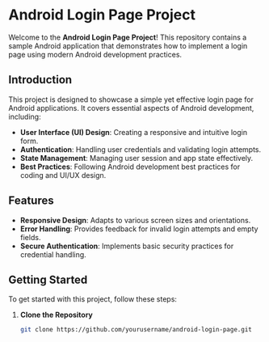 # Android Login Page Project

Welcome to the **Android Login Page Project**! This repository contains a sample Android application that demonstrates how to implement a login page using modern Android development practices.

## Introduction

This project is designed to showcase a simple yet effective login page for Android applications. It covers essential aspects of Android development, including:

- **User Interface (UI) Design**: Creating a responsive and intuitive login form.
- **Authentication**: Handling user credentials and validating login attempts.
- **State Management**: Managing user session and app state effectively.
- **Best Practices**: Following Android development best practices for coding and UI/UX design.

## Features

- **Responsive Design**: Adapts to various screen sizes and orientations.
- **Error Handling**: Provides feedback for invalid login attempts and empty fields.
- **Secure Authentication**: Implements basic security practices for credential handling.

## Getting Started

To get started with this project, follow these steps:

1. **Clone the Repository**

   ```bash
   git clone https://github.com/yourusername/android-login-page.git
